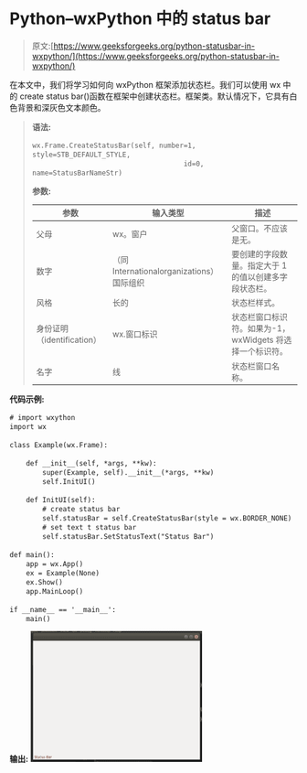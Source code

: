 # Python–wxPython 中的 status bar

> 原文:[https://www.geeksforgeeks.org/python-statusbar-in-wxpython/](https://www.geeksforgeeks.org/python-statusbar-in-wxpython/)

在本文中，我们将学习如何向 wxPython 框架添加状态栏。我们可以使用 wx 中的 create status bar()函数在框架中创建状态栏。框架类。默认情况下，它具有白色背景和深灰色文本颜色。

> **语法:**
> 
> ```
> wx.Frame.CreateStatusBar(self, number=1, style=STB_DEFAULT_STYLE,
>                                      id=0, name=StatusBarNameStr)
> 
> ```
> 
> **参数:**
> 
> | 参数 | 输入类型 | 描述 |
> | --- | --- | --- |
> | 父母 | wx。窗户 | 父窗口。不应该是无。 |
> | 数字 | （同 Internationalorganizations）国际组织 | 要创建的字段数量。指定大于 1 的值以创建多字段状态栏。 |
> | 风格 | 长的 | 状态栏样式。 |
> | 身份证明（identification） | wx.窗口标识 | 状态栏窗口标识符。如果为-1，wxWidgets 将选择一个标识符。 |
> | 名字 | 线 | 状态栏窗口名称。 |

**代码示例:**

```
# import wxython
import wx

class Example(wx.Frame):

    def __init__(self, *args, **kw):
        super(Example, self).__init__(*args, **kw)
        self.InitUI()

    def InitUI(self):
        # create status bar
        self.statusBar = self.CreateStatusBar(style = wx.BORDER_NONE)
        # set text t status bar
        self.statusBar.SetStatusText("Status Bar")

def main():
    app = wx.App()
    ex = Example(None)
    ex.Show()
    app.MainLoop()

if __name__ == '__main__':
    main()  
```

**输出:**
![](img/bea8c96cda14ee056305d1db11b19328.png)